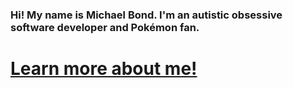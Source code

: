 ### Hi! My name is Michael Bond. I'm an autistic obsessive software developer and Pokémon fan.

# <a href="https://aboutme.bondcodes.com/" target="_blank">Learn more about me!</a>
